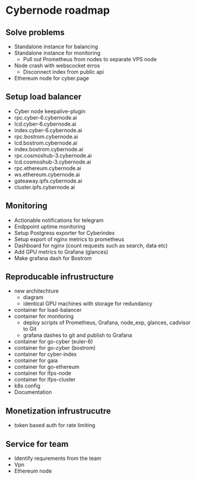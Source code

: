 # Сybernode roadmap

## Solve problems

- Standalone instance for balancing
- Standalone instance for monitoring
    - Pull out Prometheus from nodes to separate VPS node
- Node crash with webscocket erros
    - Disconnect index from public api
- Ethereum node for cyber.page

## Setup load balancer

- Cyber node keepalive-plugin
- rpc.cyber-6.cybernode.ai
- lcd.cyber-6.cybernode.ai
- index.cyber-6.cybernode.ai
- rpc.bostrom.cybernode.ai
- lcd.bostrom.cybernode.ai
- index.bostrom.cybernode.ai
- rpc.cosmoshub-3.cybernode.ai
- lcd.cosmoshub-3.cybernode.ai
- rpc.ethereum.cybernode.ai
- ws.ethereum.cybernode.ai
- gateaway.ipfs.cybernode.ai
- cluster.ipfs.cybernode.ai

## Monitoring

- Actionable notifications for telegram
- Endppoint uptime monitoring
- Setup Postgress exporter for Cyberindex
- Setup export of nginx metrics to prometheus
- Dashboard for nginx (count requests such as search, data etc)
- Add GPU metrics to Grafana (glances)
- Make grafana dash for Bostrom

## Reproducable infrustructure

- new architechture
    - diagram
    - identical GPU machines with storage for redundancy
- container for load-balancer
- container for monitoring
    - deploy scripts of Prometheus, Grafana, node_exp, glances, cadvisor to Git
    - grafana dashes to git and publish to Grafana
- container for go-cyber (euler-6)
- container for go-cyber (bostrom)
- container for cyber-index
- container for gaia
- container for go-ethereum
- container for ifps-node
- container for ifps-cluster
- k8s config
- Documentation

## Monetization infrustrucutre

- token based auth for rate limiting

## Service for team

- Identify requrements from the team
- Vpn
- Ethereum node
